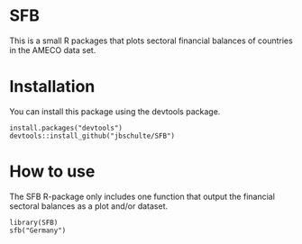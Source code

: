 # SFB
This is a small R packages that plots sectoral financial balances of countries in the AMECO data set. 

# Installation
You can install this package using the devtools package. 
```
install.packages("devtools")
devtools::install_github("jbschulte/SFB")
```

# How to use
The SFB R-package only includes one function that output the financial sectoral balances as a plot and/or dataset. 
```
library(SFB)
sfb("Germany")



